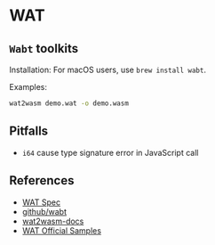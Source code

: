 # WAT

## `Wabt` toolkits

Installation: For macOS users, use `brew install wabt`.

Examples:
```bash
wat2wasm demo.wat -o demo.wasm
```

## Pitfalls

- `i64` cause type signature error in JavaScript call

## References

- [WAT Spec](https://webassembly.github.io/spec/core/text/index.html)
- [github/wabt](https://github.com/WebAssembly/wabt)
- [wat2wasm-docs](https://webassembly.github.io/wabt/doc/wat2wasm.1.html)
- [WAT Official Samples](https://github.com/WebAssembly/testsuite)
